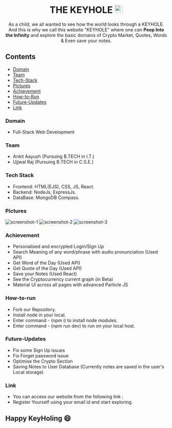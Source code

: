 <h1 align="center">THE KEYHOLE <img src="https://cdn.jsdelivr.net/gh/uzibytes/The-Keyhole@master/public/image/logo_1.1.png" width="25px"></h1>
 <p align="center">As a child, we all wanted to see how the world looks through a KEYHOLE. And this is why we call this website "KEYHOLE" where one can <b>Peep Into the Infinity</b> and explore the basic domains of Crypto Market, Quotes, Words & Even save your notes.</p>
 
## Contents

- [Domain](#Domain)
- [Team](#Team)
- [Tech-Stack](#Tech-Stack)
- [Pictures](#Pictures)
- [Achievement](#Achievement)
- [How-to-Run](#How-to-run)
- [Future-Updates](#Future-Updates)
- [Link](#Link)


### Domain

- Full-Stack Web Development

### Team

- Ankit Aayush (Pursuing B.TECH in I.T.)
- Ujjwal Raj (Pursuing B.TECH in C.S.E.)

### Tech Stack

- Frontend: HTML(EJS), CSS, JS, React.
- Backend: NodeJs, ExpressJs.
- DataBase: MongoDB Compass.

### Pictures

![screenshot-1](https://cdn.jsdelivr.net/gh/Ankitaayush/The-Keyhole@master/Screen%20Shots/ss-1.0.png)
![screenshot-2](https://cdn.jsdelivr.net/gh/Ankitaayush/The-Keyhole@master/Screen%20Shots/ss-2.png)
![screenshot-3](https://cdn.jsdelivr.net/gh/Ankitaayush/The-Keyhole@master/Screen%20Shots/SS-1.png)

### Achievement

- Personalised and encrypted Login/Sign Up
- Search Meaning of any word/phrase with audio pronunciation (Used API)
- Get Word of the Day (Used API)
- Get Quote of the Day (Used API)
- Save your Notes (Used React)
- See the Cryptocurrency current graph (in Beta)
- Material UI across all pages with advanced Particle JS

### How-to-run

- Fork our Repository.
- Install node in your local.
- Enter command - (npm i) to install node modules.
- Enter command - (npm run dev) to run on your local host.

### Future-Updates

- Fix some Sign Up issues
- Fix Forget password issue
- Optimise the Crypto Section
- Saving Notes to User Database (Currently notes are saved in the user's Local storage)


### Link

- You can access our website from the following link : 
- Register Yourself using your email id and start exploring.

## Happy KeyHoling 😄
